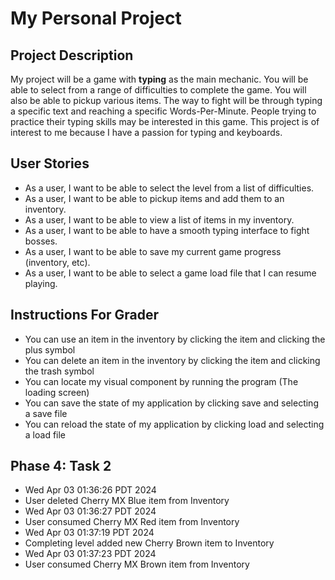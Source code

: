 # My Personal Project

## Project Description
My project will be a game with **typing** as the main mechanic. You will be able
to select from a range of difficulties to complete the game. You will also be able
to pickup various items. The way to fight will 
be through typing a specific text and reaching a specific Words-Per-Minute.
People trying to practice their typing skills may be interested in this game.
This project is of interest to me because I have a passion for typing and
keyboards.

## User Stories
- As a user, I want to be able to select the level from a list of difficulties.
- As a user, I want to be able to pickup items and add them to an inventory.
- As a user, I want to be able to view a list of items in my inventory.
- As a user, I want to be able to have a smooth typing interface to fight bosses.
- As a user, I want to be able to save my current game progress (inventory, etc).
- As a user, I want to be able to select a game load file that I can resume playing.

## Instructions For Grader
- You can use an item in the inventory by clicking the item and clicking the plus symbol
- You can delete an item in the inventory by clicking the item and clicking the trash symbol
- You can locate my visual component by running the program (The loading screen)
- You can save the state of my application by clicking save and selecting a save file
- You can reload the state of my application by clicking load and selecting a load file

## Phase 4: Task 2
* Wed Apr 03 01:36:26 PDT 2024
* User deleted Cherry MX Blue item from Inventory
* Wed Apr 03 01:36:27 PDT 2024
* User consumed Cherry MX Red item from Inventory
* Wed Apr 03 01:37:19 PDT 2024
* Completing level added new Cherry Brown item to Inventory
* Wed Apr 03 01:37:23 PDT 2024
* User consumed Cherry MX Brown item from Inventory